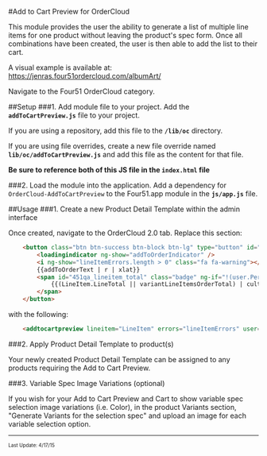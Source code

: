 #Add to Cart Preview for OrderCloud 

This module provides the user the ability to generate a list of multiple line items for one product without leaving the product's spec form. Once all combinations have been created, the user is then able to add the list to their cart.

A visual example is available at: https://jenras.four51ordercloud.com/albumArt/

Navigate to the Four51 OrderCloud category.

##Setup
###1. Add module file to your project.
Add the **`addToCartPreview.js`** file to your project.

If you are using a repository, add this file to the **`/lib/oc`** directory.

If you are using file overrides, create a new file override named **`lib/oc/addToCartPreview.js`** and add this file as the content for that file.

**Be sure to reference both of this JS file in the `index.html` file**

###2. Load the module into the application.
Add a dependency for `OrderCloud-AddToCartPreview` to the Four51.app module in the **`js/app.js`** file.

##Usage
###1. Create a new Product Detail Template within the admin interface

Once created, navigate to the OrderCloud 2.0 tab. Replace this section: 

```html
    <button class="btn btn-success btn-block btn-lg" type="button" id="451_btn_orderadd" ng-click="addToOrder()">
        <loadingindicator ng-show="addToOrderIndicator" />
        <i ng-show="lineItemErrors.length > 0" class="fa fa-warning"></i>
        {{addToOrderText | r | xlat}}
        <span id="451qa_lineitem_total" class="badge" ng-if="!(user.Permissions.contains('HidePricing')) && (LineItem.LineTotal || variantLineItemsOrderTotal) > 0">
            {{(LineItem.LineTotal || variantLineItemsOrderTotal) | culturecurrency}}
        </span>
    </button>
```

with the following:

```html
    <addtocartpreview lineitem="LineItem" errors="lineItemErrors" user="user"></addtocartpreview>
```

###2. Apply Product Detail Template to product(s)

Your newly created Product Detail Template can be assigned to any products requiring the Add to Cart Preview.

###3. Variable Spec Image Variations (optional) 

If you wish for your Add to Cart Preview and Cart to show variable spec selection image variations (i.e. Color), in the product Variants section, "Generate Variants for the selection spec" and 
upload an image for each variable selection option. 

---
<sub><sup>Last Update: 4/17/15</sup></sub>
